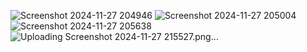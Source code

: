 ![Screenshot 2024-11-27 204946](https://github.com/user-attachments/assets/d2b9ced5-1ec5-4adf-b4e7-d857498d898a)
![Screenshot 2024-11-27 205004](https://github.com/user-attachments/assets/617835b2-5320-4169-a74c-a971d8bae02f)
![Screenshot 2024-11-27 205638](https://github.com/user-attachments/assets/69cf86d4-a03d-4416-ac7b-22fa1079662b)
![Uploading Screenshot 2024-11-27 215527.png…]()
